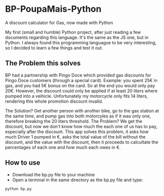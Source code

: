 # BP-PoupaMais-Python
A discount calculator for Gas, now made with Python

My first (small and humble) Python project, after just reading a few documents regarding this language. It's the same as the JS one, but in Python. I always found this programming languague to be very interesting, so I decided to learn a few things and test it out.

## The Problem this solves
BP had a partnership with Pingo Doce which provided gas discounts for Pingo Doce customers (through a special card).
Example: you spent 25€ in gas, and you had 5€ bonus on the card. So at the end you would only pay 20€.
However, the discount could only be applied if at least 20 liters where pumped into a veihicle.
Unfortunately my motorcycle only fits 14 liters, rendering this whole promotion discount invalid.

The Solution? Get another person with another bike, go to the gas station at the same time, and pump gas into both motorcyles as if it was only one, therefore breaking the 20 liters threshold.
The Problem? We get the discount, but now we don't know how much the each one of us has to pay, especially after the discount.
This app solves this problem, it asks how much Driver 1 pumped in €, asks the total value of the bill without the discount, and the value with the discount, then it proceeds to calcultate the percentages of each one and how much each owes in €.

## How to use
 - Download the bp.py file to your machine
 - Open a terminal in the same directory as the bp.py file and type:
```
python bp.py
```
